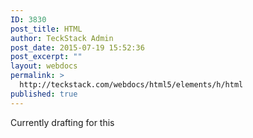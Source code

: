 ```yaml
---
ID: 3830
post_title: HTML
author: TeckStack Admin
post_date: 2015-07-19 15:52:36
post_excerpt: ""
layout: webdocs
permalink: >
  http://teckstack.com/webdocs/html5/elements/h/html
published: true
---
```

Currently drafting for this